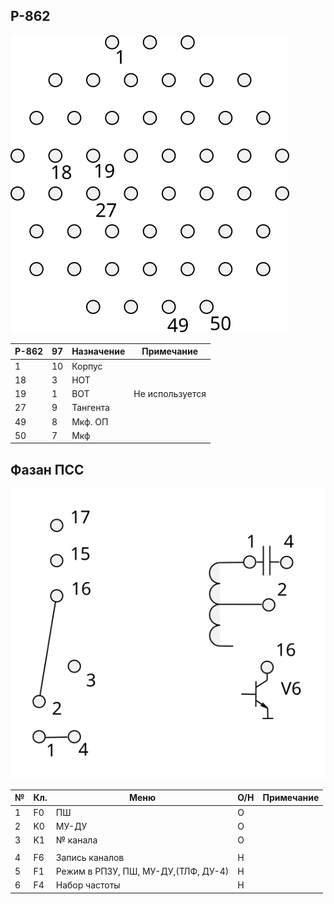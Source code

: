 ## Р-862
![11](b0204r862.svg)  

Р-862 | 97 | Назначение | Примечание
--|--|--|--
1|10|Корпус|
18|3|НОТ|
19|1|ВОТ|Не используется
27|9|Тангента|
49|8|Мкф. ОП|
50|7|Мкф|

## Фазан ПСС
![11](b0204faz.svg)  


№|Кл.|Меню|О/Н|Примечание
--|--|--|--|--
1|F0|ПШ|O|
2|K0|МУ-ДУ|O|
3|K1|№ канала|O|
||||
4|F6|Запись каналов|Н|
5|F1|Режим в РПЗУ, ПШ, МУ-ДУ,(ТЛФ, ДУ-4)|Н|
6|F4|Набор частоты|Н|

